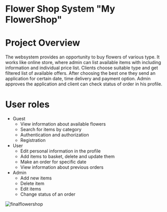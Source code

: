 # Flower Shop System "My FlowerShop"
# Project Overview
The websystem provides an opportunity to buy flowers of various type. It works like online store, where admin can list available items with including information and individual price list. Clients choose suitable type and get filtered list of available offers. After choosing the best one they send an application for certain date, time delivery and payment option. Admin approves the application and client can check status of order in his profile.
# User roles
+ Guest
  + View information about available flowers
  + Search for items by category
  + Authentication and authorization
  + Registration
+ User
  + Edit personal information in the profile
  + Add items to basket, delete and update them 
  + Make an order for specific date
  + View information about previous orders
+ Admin
  + Add new items
  + Delete item
  + Edit items
  + Change status of an order


![finalflowershop](https://user-images.githubusercontent.com/56219016/122604171-30e98880-d07e-11eb-88d9-4db422c9f7d3.png)

